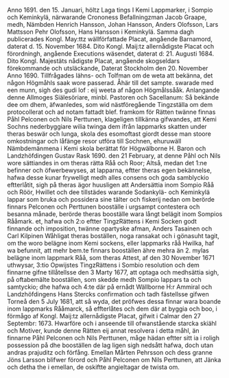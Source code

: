 Anno 1691. den 15. Januari, höltz Laga
tings I Kemi Lappmarker, i Sompio
och Keminkylä, närwarande Crononess
Befallningzman Jacob Graape, medh,
Nämbden
Henrich Hansson, Johan Hansson,
Anders Olofsson, Lars Mattsson
Pehr Olofsson, Hans Hansson i Keminkylä.
Samma dagh publicerades Kongl. May:ttz wällförfattade
Placat, angående Barnamord, daterat d. 15.
November 1684.
Dito Kongl. Maij:tz allernådigste Placat och förordningh,
angående Executions wäsendet, daterat d:
21. Augusti 1684.
Dito Kongl. Majestäts nådigste Placat, angående skogseldars
förekommande och utsläckande, Daterat Stockholm
den 20. November Anno 1690.
Tillfrågades lähns- och Tolfman om de weta att
bekänna, det någon Högmåhls saak wore passerad.
Åhär till det sampte. swarade med een munn,
sigh  des gudi lof : eij weeta af någon Högmålssååk.
Anlangande denne Allmoges Siälesöriare, minbl.
Pastoren och Sacellanum: Så bekände dee om
dhem, äfwanledes, som wid nästföregående Tingzställa
om dem protocollerat och ad notam fattadt
blef.
framkom för Rätten twänne finnas Påhl
Pelconen och Nils Perttunen, klageligen tillkänna
gifwandes, att Kemi Sochns nederbyggiare
wilia twinga dem ifrån lappmarks skatten under
theras beswär och lunga, skola des esomoftast
giordt desse man stoore omkostningar och låfänge
resor utföra till Sochnen, ehuruwäll Nämbdemänmena
i Kemi skola berättat för Högwälborne H.
Baron och Landzhöfdingen Gustav Rask 1690.
den 21 February, at denne Påhl och Nils wore
sättiandes in om theras rätta Råå och Roor; Altså,
medan det 1:ne befinner och öfwerbewyses, at
lapparna, eftter theras egen bekännelse, hafwa desse
kunar frywelligt medh alles consens och goda samblyckio
eftterlåtit, sigh på theras ägor huusligen att
Andersättia inom Sompio Råå och Röör, Hwillet
och dee tillstädes warande Sodankylä- och Keminkylä
lappar som bruka och possidera sine
tälter och fiskerij nedan om berörde finnars Pelconen
och Perttunen booställe i urgsampt contestera
och besanna månade, berörde theras booställe
wara långt belägit inom Sompios Rååmark.
et, hafwa och 2:o eftter TingzRättens i Kemi Socken
godt finnande och imposition, twänne opartyske
afman, Anders Tasainen och Carl Kilpinen
Wåhligat theras boställen, noga ransakat och
i gönasuht tagit, om the woro belägne inom Kemi
sockens, eller lappmarks råå Hwilka, haf
wa befunnit, att mehr bem.te finnars booställen
ähre mehra än 2. mylas belägne inom lappmark
Råå, som theras Attest, af den 30 November 1671
uthwysar, 3:tio Opwijstes TingzRättens i Sombio
resolution och dem finnarne gifne tillåtellsse
den 3 Marty 1677, att optaga och medhsättia sigh,
på oftabemälte booställen, som skedde medh Sompio
lappars ta och samtyckio; dhe hafwa och 4:te
där på ernådt Wällborne H:r Ammiral och
Landzhöfdingens Hans Stercks confirmation och
tadh fästellsse gifwen Torneå den 5 July 1681,
att så wyda, det pröfwes dessa finnar wara boande
inom lappmarks Rååmarck, så effterlåtes
och dem där at byggia och boo, i förmågo af Kongl.
Maij:tz allernådigste Placat, gifwit i Calmar
den 27 Septembr: 1673. Hwarföre och i anseende
till ofwanstående starcka skiähl och Motiver,
kunde denne Rätten eij annat resolvera
i detta måhl, än finnarne Påhl Pelconen
och Nils Perttunen, måge hädan eftter sitt ia
i roligh possession på dhe booställen de lag ligen
sigh nedsått hafwa, doch utan andras prajuditz
och förfång.
Emellan Mårten Pehrsson och dess granne Jöns
Larsson blifwer förord och Påhl Pelconen om Nils
Perttunen, att Jänka och detha the i emellan,
de oskiftte angieltagar de twista om.
